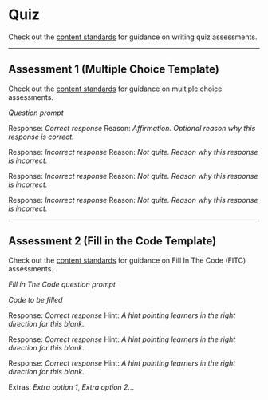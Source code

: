 # Quiz

Check out the [content standards](http://curriculum-documentation.codecademy.com/Content-Standards/quiz/) for guidance on writing quiz assessments.

<hr>

## Assessment 1 (Multiple Choice Template)
Check out the [content standards](http://curriculum-documentation.codecademy.com/Content-Standards/multiple-choice/) for guidance on multiple choice assessments.

_Question prompt_

Response: _Correct response_
Reason: _Affirmation. Optional reason why this response is correct._

Response: _Incorrect response_
Reason: _Not quite. Reason why this response is incorrect._

Response: _Incorrect response_
Reason: _Not quite. Reason why this response is incorrect._

Response: _Incorrect response_
Reason: _Not quite. Reason why this response is incorrect._

<hr>

## Assessment 2 (Fill in the Code Template)
Check out the [content standards](http://curriculum-documentation.codecademy.com/Content-Standards/fill-in-the-code/) for guidance on Fill In The Code (FITC) assessments.

_Fill in The Code question prompt_

_Code to be filled_

Response: _Correct response_
Hint: _A hint pointing learners in the right direction for this blank._

Response: _Correct response_
Hint: _A hint pointing learners in the right direction for this blank._

Response: _Correct response_
Hint: _A hint pointing learners in the right direction for this blank._

Extras:
_Extra option 1_, _Extra option 2_...